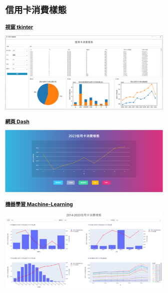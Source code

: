 # 信用卡消費樣態

### [視窗 tkinter](./tkinter/README.md)
![視窗](./tkinter/images/信用卡消費樣態.png)

### [網頁 Dash](./flask/README.md)
![Dash](./flask/image/信用卡消費樣態.png)

### [機器學習 Machine-Learning](https://github.com/xuanlll17/dash_ML/blob/main/main_ML.py)
![ML](./flask/image/機器學習.png)
